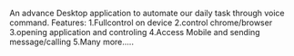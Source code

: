 An advance Desktop application to automate our daily task through voice command.
Features:
        1.Fullcontrol on device
        2.control chrome/browser
        3.opening application and controling
        4.Access Mobile and sending message/calling 
        5.Many more.....

